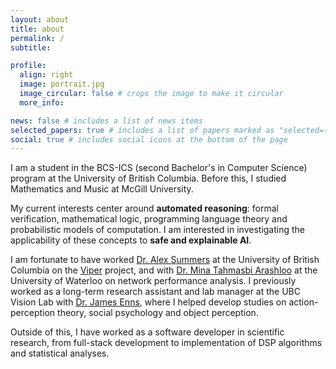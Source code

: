 ```yaml
---
layout: about
title: about
permalink: /
subtitle: 

profile:
  align: right
  image: portrait.jpg
  image_circular: false # crops the image to make it circular
  more_info: 

news: false # includes a list of news items
selected_papers: true # includes a list of papers marked as "selected={true}"
social: true # includes social icons at the bottom of the page
---
```


I am a student in the BCS-ICS (second Bachelor's in Computer Science) program at the University of British Columbia. Before this, I studied Mathematics and Music at McGill University.

My current interests center around **automated reasoning**: formal verification, mathematical logic, programming language theory and probabilistic models of computation. I am interested in investigating the applicability of these concepts to **safe and explainable AI**. 

I am fortunate to have worked [Dr. Alex Summers](https://www.cs.ubc.ca/~alexsumm/) at the University of British Columbia on the [Viper](https://www.pm.inf.ethz.ch/research/viper.html) project, and with [Dr. Mina Tahmasbi Arashloo](https://mina.arashloo.net/) at the University of Waterloo on network performance analysis. I previously worked as a long-term research assistant and lab manager at the UBC Vision Lab with [Dr. James Enns](https://psych.ubc.ca/profile/james-enns/), where I helped develop studies on action-perception theory, social psychology and object perception.

Outside of this, I have worked as a software developer in scientific research, from full-stack development to implementation of DSP algorithms and statistical analyses.

